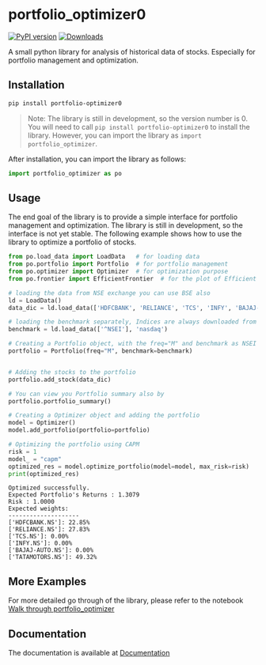 # portfolio_optimizer0

[![PyPI version](https://badge.fury.io/py/Portfolio-Optimizer.svg)](https://badge.fury.io/py/Portfolio-Optimizer)
[![Downloads](https://static.pepy.tech/badge/portfolio-optimizer0)](https://pepy.tech/project/portfolio-optimizer0)


A small python library for analysis of historical data of stocks. Especially for portfolio management and optimization.

## Installation

```bash
pip install portfolio-optimizer0
```

> Note: The library is still in development, so the version number is 0. You will need to call `pip install portfolio-optimizer0` to install the library. However, you can import the library as `import portfolio_optimizer`.

After installation, you can import the library as follows:

```python
import portfolio_optimizer as po
```

## Usage

The end goal of the library is to provide a simple interface for portfolio management and optimization. The library is still in development, so the interface is not yet stable. The following example shows how to use the library to optimize a portfolio of stocks.

```python
from po.load_data import LoadData   # for loading data
from po.portfolio import Portfolio  # for portfolio management
from po.optimizer import Optimizer  # for optimization purpose
from po.frontier import EfficientFrontier  # for the plot of Efficient Frontier

# loading the data from NSE exchange you can use BSE also
ld = LoadData()
data_dic = ld.load_data(['HDFCBANK', 'RELIANCE', 'TCS', 'INFY', 'BAJAJ-AUTO', 'TATAMOTORS'], 'NSE')

# loading the benchmark separately, Indices are always downloaded from nasdaq
benchmark = ld.load_data(['^NSEI'], 'nasdaq')

# Creating a Portfolio object, with the freq="M" and benchmark as NSEI (Nifty 50)
portfolio = Portfolio(freq="M", benchmark=benchmark)


# Adding the stocks to the portfolio
portfolio.add_stock(data_dic)

# You can view you Portfolio summary also by
portfolio.portfolio_summary()

# Creating a Optimizer object and adding the portfolio
model = Optimizer()
model.add_portfolio(portfolio=portfolio)

# Optimizing the portfolio using CAPM
risk = 1
model_ = "capm"
optimized_res = model.optimize_portfolio(model=model, max_risk=risk)
print(optimized_res)
```

```output
Optimized successfully.
Expected Portfolio's Returns : 1.3079
Risk : 1.0000
Expected weights:
--------------------
['HDFCBANK.NS']: 22.85%
['RELIANCE.NS']: 27.83%
['TCS.NS']: 0.00%
['INFY.NS']: 0.00%
['BAJAJ-AUTO.NS']: 0.00%
['TATAMOTORS.NS']: 49.32%
```

## More Examples

For more detailed go through of the library, please refer to the notebook [Walk through portfolio_optimizer](https://github.com/shailjakant-3245/portfolio_optimizer/blob/main/go_through_portfolio_optimizer.ipynb)

## Documentation

The documentation is available at [Documentation](https://shailjakant-3245.github.io/portfolio_optimizer/)
